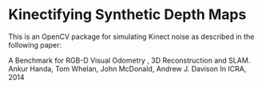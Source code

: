 # Kinectifying Synthetic Depth Maps
This is an OpenCV package for simulating Kinect noise as described in the following paper:

A Benchmark for RGB-D Visual Odometry , 3D Reconstruction and SLAM. 
Ankur Handa, Tom Whelan, John McDonald, Andrew J. Davison 
In ICRA, 2014
